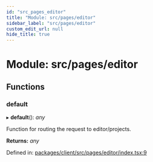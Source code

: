 ```yaml
---
id: "src_pages_editor"
title: "Module: src/pages/editor"
sidebar_label: "src/pages/editor"
custom_edit_url: null
hide_title: true
---
```


# Module: src/pages/editor

## Functions

### default

▸ **default**(): *any*

Function for routing the request to editor/projects.

**Returns:** *any*

Defined in: [packages/client/src/pages/editor/index.tsx:9](https://github.com/xr3ngine/xr3ngine/blob/77d12cea0/packages/client/src/pages/editor/index.tsx#L9)

